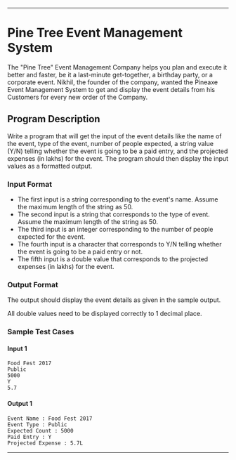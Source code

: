 
---

# Pine Tree Event Management System

The "Pine Tree" Event Management Company helps you plan and execute it better and faster, be it a last-minute get-together, a birthday party, or a corporate event. Nikhil, the founder of the company, wanted the Pineaxe Event Management System to get and display the event details from his Customers for every new order of the Company.

## Program Description

Write a program that will get the input of the event details like the name of the event, type of the event, number of people expected, a string value (Y/N) telling whether the event is going to be a paid entry, and the projected expenses (in lakhs) for the event. The program should then display the input values as a formatted output.

### Input Format

- The first input is a string corresponding to the event's name. Assume the maximum length of the string as 50.
- The second input is a string that corresponds to the type of event. Assume the maximum length of the string as 50.
- The third input is an integer corresponding to the number of people expected for the event.
- The fourth input is a character that corresponds to Y/N telling whether the event is going to be a paid entry or not.
- The fifth input is a double value that corresponds to the projected expenses (in lakhs) for the event.

### Output Format

The output should display the event details as given in the sample output.

All double values need to be displayed correctly to 1 decimal place.

### Sample Test Cases

#### Input 1

```
Food Fest 2017
Public
5000
Y
5.7
```

#### Output 1

```
Event Name : Food Fest 2017
Event Type : Public
Expected Count : 5000
Paid Entry : Y
Projected Expense : 5.7L
```

---
